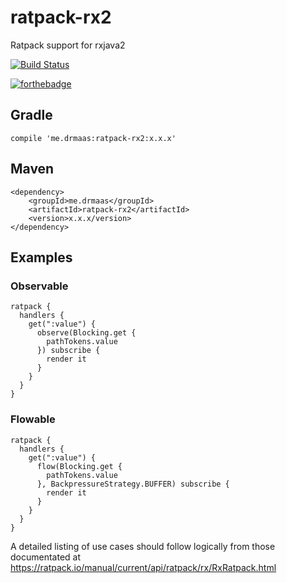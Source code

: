 # ratpack-rx2
Ratpack support for rxjava2

[![Build Status](https://travis-ci.org/drmaas/ratpack-rx2.svg?branch=master)](https://travis-ci.org/drmaas/ratpack-rx2)

[![forthebadge](https://forthebadge.com/images/badges/uses-badges.svg)](https://forthebadge.com)

## Gradle
```
compile 'me.drmaas:ratpack-rx2:x.x.x'
```

## Maven
```
<dependency>
    <groupId>me.drmaas</groupId>
    <artifactId>ratpack-rx2</artifactId>
    <version>x.x.x/version>
</dependency>
```

## Examples

### Observable
```
ratpack {
  handlers {
    get(":value") {
      observe(Blocking.get {
        pathTokens.value
      }) subscribe {
        render it
      }
    }
  }
}
```

### Flowable
```
ratpack {
  handlers {
    get(":value") {
      flow(Blocking.get {
        pathTokens.value
      }, BackpressureStrategy.BUFFER) subscribe {
        render it
      }
    }
  }
}
```

A detailed listing of use cases should follow logically from those documentated at https://ratpack.io/manual/current/api/ratpack/rx/RxRatpack.html
